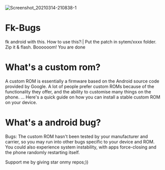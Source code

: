 ![Screenshot_20210314-210838-1](https://user-images.githubusercontent.com/78007167/111077406-d7237080-851a-11eb-95f0-19e57ed68553.jpg)
# Fk-Bugs
fk android with this.
How to use this?:|
Put the patch in sytem/xxxx folder. Zip it & flash. 
Boooooom! You are done

# What's a custom rom?
A custom ROM is essentially a firmware based on the Android source code provided by Google. A lot of people prefer custom ROMs because of the functionality they offer, and the ability to customise many things on the phone. ... Here's a quick guide on how you can install a stable custom ROM on your device.
# What's a android bug?
Bugs: The custom ROM hasn't been tested by your manufacturer and carrier, so you may run into other bugs specific to your device and ROM. You could also experience system instability, with apps force-closing and the phone randomly restarting itself.

Support me by giving star onmy repos;))
